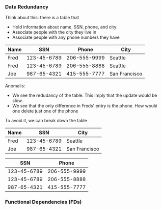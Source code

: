 ### Data Redundancy
Think about this: there is a table that
- Hold information about name, SSN, phone, and city
- Associate people with the city they live in
- Associate people with any phone numbers they have

| Name | SSN          | Phone        | City           |  
|------|-------------|-------------|---------------|  
| Fred | 123-45-6789 | 206-555-9999 | Seattle       |  
| Fred | 123-45-6789 | 206-555-8888 | Seattle       |  
| Joe  | 987-65-4321 | 415-555-7777 | San Francisco |  

Anomalis:
- We see the redudancy of the table. This imply that the update would be slow.
- We see that the only difference in Freds' entry is the phone. How would one delete just one of the phone

To avoid it, we can break down the table

| Name | SSN          | City           |  
|------|-------------|---------------|  
| Fred | 123-45-6789 | Seattle       |  
| Joe  | 987-65-4321 | San Francisco |  

| SSN          | Phone        |  
|-------------|-------------|  
| 123-45-6789 | 206-555-9999 |  
| 123-45-6789 | 206-555-8888 |  
| 987-65-4321 | 415-555-7777 |  

### Functional Dependencies (FDs)
